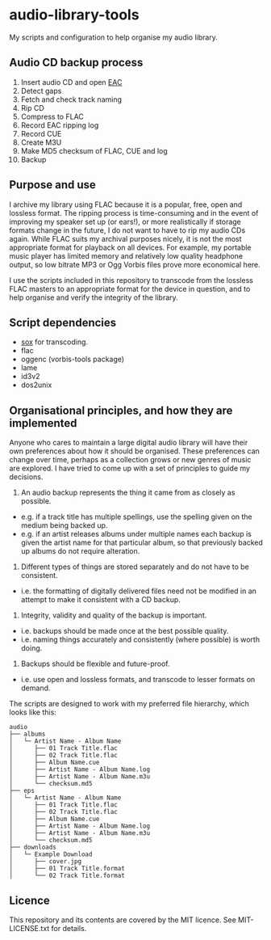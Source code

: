 audio-library-tools
===================

My scripts and configuration to help organise my audio library.

## Audio CD backup process

1. Insert audio CD and open [EAC](http://www.exactaudiocopy.de/)
1. Detect gaps
1. Fetch and check track naming
1. Rip CD
1. Compress to FLAC
1. Record EAC ripping log
1. Record CUE
1. Create M3U
1. Make MD5 checksum of FLAC, CUE and log
1. Backup

## Purpose and use

I archive my library using FLAC because it is a popular, free, open and lossless format. The ripping process is time-consuming and in the event of improving my speaker set up (or ears!), or more realistically if storage formats change in the future, I do not want to have to rip my audio CDs again. While FLAC suits my archival purposes nicely, it is not the most appropriate format for playback on all devices. For example, my portable music player has limited memory and relatively low quality headphone output, so low bitrate MP3 or Ogg Vorbis files prove more economical here.

I use the scripts included in this repository to transcode from the lossless FLAC masters to an appropriate format for the device in question, and to help organise and verify the integrity of the library.

## Script dependencies

* [sox](http://sox.sourceforge.net/) for transcoding.
* flac
* oggenc (vorbis-tools package)
* lame
* id3v2
* dos2unix

## Organisational principles, and how they are implemented

Anyone who cares to maintain a large digital audio library will have their own preferences about how it should be organised. These preferences can change over time, perhaps as a collection grows or new genres of music are explored. I have tried to come up with a set of principles to guide my decisions.

1. An audio backup represents the thing it came from as closely as possible.
  * e.g. if a track title has multiple spellings, use the spelling given on the medium being backed up.
  * e.g. if an artist releases albums under multiple names each backup is given the artist name for that particular album, so that previously backed up albums do not require alteration.
1. Different types of things are stored separately and do not have to be consistent.
  * i.e. the formatting of digitally delivered files need not be modified in an attempt to make it consistent with a CD backup.
1. Integrity, validity and quality of the backup is important.
  * i.e. backups should be made once at the best possible quality.
  * i.e. naming things accurately and consistently (where possible) is worth doing.
1. Backups should be flexible and future-proof.
  * i.e. use open and lossless formats, and transcode to lesser formats on demand.

The scripts are designed to work with my preferred file hierarchy, which looks like this:
```
audio
├── albums
│   └─ Artist Name - Album Name
│      ├── 01 Track Title.flac
│      ├── 02 Track Title.flac
│      ├── Album Name.cue
│      ├── Artist Name - Album Name.log
│      ├── Artist Name - Album Name.m3u
│      └── checksum.md5
├── eps
│   └─ Artist Name - Album Name
│      ├── 01 Track Title.flac
│      ├── 02 Track Title.flac
│      ├── Album Name.cue
│      ├── Artist Name - Album Name.log
│      ├── Artist Name - Album Name.m3u
│      └── checksum.md5
├── downloads
│   └─ Example Download
│      ├── cover.jpg
│      ├── 01 Track Title.format
│      └── 02 Track Title.format
```

## Licence

This repository and its contents are covered by the MIT licence. See MIT-LICENSE.txt for details.
